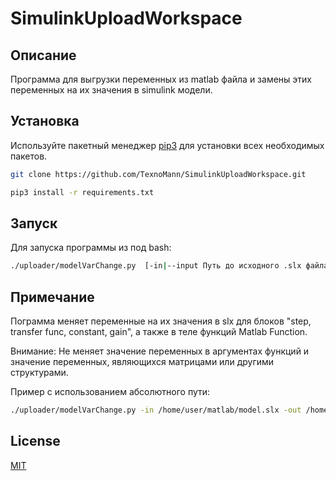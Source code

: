 # SimulinkUploadWorkspace

## Описание
Программа для выгрузки переменных из matlab файла и замены этих переменных на их значения в simulink модели.


## Установка
Используйте пакетный менеджер [pip3](https://pip.pypa.io/en/stable/) для установки всех необходимых пакетов.
```bash
git clone https://github.com/TexnoMann/SimulinkUploadWorkspace.git
```

```bash
pip3 install -r requirements.txt
```

## Запуск
Для запуска программы из под bash:
```bash
./uploader/modelVarChange.py  [-in|--input Путь до исходного .slx файла] [-out|--output Путь сохранения до выходного .slx файла] [-m|--mfile Путь до matlab файла с переменными для выгрузки]
```
## Примечание
Пограмма меняет переменные на их значения в slx для блоков "step, transfer func, constant, gain", а также в теле функций Matlab Function.

Внимание:
Не меняет значение переменных в аргументах функций и значение переменных, являющихся матрицами или другими структурами.

Пример с использованием абсолютного пути:
```bash
./uploader/modelVarChange.py -in /home/user/matlab/model.slx -out /home/user/matlab_val.slx -m /home/user/matlab_init.m
```

## License
[MIT](https://choosealicense.com/licenses/mit/)
